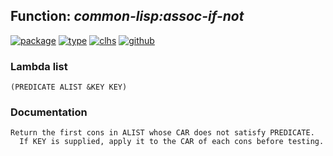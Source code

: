 ## Function: ***common-lisp:assoc-if-not***
[![package](https://img.shields.io/badge/Package-COMMON--LISP-5f9ea0.svg?style=social&colorA=999999)](../) [![type](https://img.shields.io/badge/Type-Function-5f9ea0.svg?style=social&colorA=999999)](../#function) [![clhs](https://img.shields.io/badge/CLHS-ASSOC--IF--NOT-5f9ea0.svg?style=social&colorA=999999)](http://www.lispworks.com/documentation/HyperSpec/Body/f_assocc.htm) [![github](https://img.shields.io/badge/GitHub-View_the_source-5f9ea0.svg?style=social&colorA=999999&logo=github)](https://github.com/sbcl/sbcl/blob/master/src/code/list.lisp/) 
### Lambda list
```
(PREDICATE ALIST &KEY KEY)
```
### Documentation
```
Return the first cons in ALIST whose CAR does not satisfy PREDICATE.
  If KEY is supplied, apply it to the CAR of each cons before testing.
```
